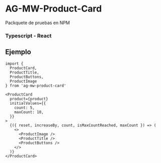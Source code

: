 # AG-MW-Product-Card

Packquete de pruebas en NPM

### Typescript - React

## Ejemplo

```
import {
  ProductCard,
  ProductTitle,
  ProductButtons,
  ProductImage
} from 'ag-mw-product-card'
```

```
<ProductCard
  product={product}
  initialValues={{
    count: 5,
    maxCount: 10,
  }}
>
  {({ reset, increaseBy, count, isMaxCountReached, maxCount }) => (
    <>
      <ProductImage />
      <ProductTitle />
      <ProductButtons />
    </>
  )}
</ProductCard>
```
